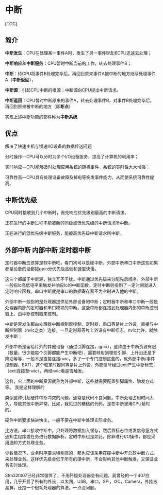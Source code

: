 # 中断

[TOC]

## 简介

**中断发生**：CPU在处理某一事件A时，发生了另一事件B请求CPU迅速去处理；

**中断响应**和**中断服务**：CPU暂时中断当前的工作，转去处理事件B；

**中断**：待CPU将事件B处理完毕后，再回到原来事件A被中断的地方继续处理事件A（**中断返回**），

**中断源**：引起CPU中断的根源；中断源向CPU提出中断请求。

**中断返回**：CPU暂时中断原来的事件A，转去处理事件B，对事件B处理完毕后，再回到原来被中断的地方（即**断点**）

实现上述中断功能的部件称为**中断系统**



## 优点

解决了快速主机与慢速I/O设备的数据传送问题

分时操作—CPU可以分时为多个I/O设备服务，提高了计算机的利用率；

实时响应—CPU能够及时处理应用系统的随机事件，系统的实时性大大增强；

可靠性高—CPU具有处理设备故障及掉电等突发事件能力，从而使系统可靠性提高。

## **中断优先级**

CPU同时接收到几个中断时，首先响应优先级别最高的中断请求。

正在进行的中断过程不能被新的同级或低优先级的中断请求所中断。

正在进行的低优先级中断服务，能被高优先级中断请求所中断。

## 外部中断 内部中断  定时器中断

定时器中断应该算是软中断吧，看门狗可以是硬中断，外部中断串口中断这些如果都是设备的话都接gpio分优先级高低和速度快慢。



这三个都属于中断源，独立互不干扰。中断通过优先级来分配先后顺序。外部中断一般指Io高低电平来触发并响应Io的中断函数。定时中断则指到了一定时间就进入定时响应函数。串口中断就是串口的数据寄存器不为空时进入他的中断。

外部中断一般指的是处理器提供给外部设备的中断；定时器中断和串口中断一般是处理器内部的定时器和串口模块的中断。这些中断都连接到处理器内部的中断控制器上，由中断控制器来控制。

中断是否发生都由处理器中断控制器控制，定时器、串口等是片上外设，直接与中断控制器（nvic之类）连接，一旦定时器等片上外设有中断标志，nvic允许，就触发中断；

外部中断是留给片外的其他设备（通过引脚连接，gpio），这种由于中断资源有限（数量，很少能每个引脚都能产生中断吧）、需要映射到哪些引脚、上升沿还是下降沿等等，一般不是直接连接nvic，多了一个专门控制这些的，就外部中断/事件控制器，EXTI，这个和定时器同等是片上外设，外部信号经过exti产生中断标志，（exti连接至nvic），再经nvic看是否触发。

这样，它上面的中断资源就称为外部中断，这些就需要配置引脚属性、触发方式等。
我是这样理解的

类似这种引起硬件中断冲突的问题，通常是代码不良问题。中断处理占用时间太久，导致其他中断异常。比如，我见过的糟糕的代码，是在中断里用CPU延时的。

硬件中断要求快进快出，一般不要在中断中处理实际业务。

比方说，串口接收中断中，只处理将数据加入缓存，然后置标志位或发信号量方式通知主程序或任务进行数据解析。定时中断也是如此。除非进行I/O操作，都应采用通知方式处理业务。

少数情况下，业务时序要求特别高的，那也应该采用在硬中断中开启软中断方式，来处理业务。这样优先级会低于所有的硬中断，不会影响其他中断触发，又保证业务实时处理。

Stm32f407已经非常强悍了，不用怀疑处理器会有问题。我曾经的一个407应用，几乎开启了所有的外设，以太网，USB，串口，SPI，I2C，Camera，外挂液晶屏，还跑一个很耗处理器的算法，一点没问题。















